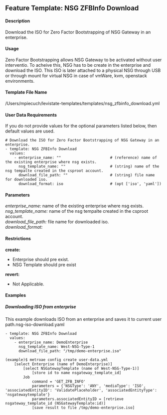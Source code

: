 ## Feature Template: NSG ZFBInfo Download
#### Description
Download the ISO for Zero Factor Bootstrapping of NSG Gateway in an enterprise.

#### Usage
Zero Factor Bootstrapping allows NSG Gateway to be activated without user interventio. To acheive this, NSG has to be create in the enterprise and download the ISO. This ISO is later attached to a physical NSG through USB or through mount for virtual NSG in case of vmWare, kvm, openstack environments.

#### Template File Name
/Users/mpiecuch/levistate-templates/templates/nsg_zfbinfo_download.yml

#### User Data Requirements
If you do not provide values for the optional parameters listed below, then default values are used.

```
# Download the ISO for Zero Factor Bootstrapping of NSG Gateway in an enterprise.
- template: NSG ZFBInfo Download
  values:
    - enterprise_name: ""                      # (reference) name of the existing enterprise where nsg exists.
      nsg_template_name: ""                    # (string) name of the nsg tempalte created in the csproot account.
      download_file_path: ""                   # (string) file name for downloaded iso.
      download_format: iso                     # (opt ['iso', 'yaml'])

```

#### Parameters
*enterprise_name:* name of the existing enterprise where nsg exists.<br>
*nsg_template_name:* name of the nsg tempalte created in the csproot account.<br>
*download_file_path:* file name for downloaded iso.<br>
*download_format:* <br>


#### Restrictions
**create:**
* Enterprise should pre exist.
* NSG Template should pre exist

**revert:**
* Not Applicable.

#### Examples

##### Downloading ISO from enterprise
This example downloads ISO from an enterprise and saves it to current user path.nsg-iso-download.yaml
```
- template: NSG ZFBInfo Download
  values:
    - enterprise_name: DemoEnterprise
      nsg_template_name: West-NSG-Type-1
      download_file_path: "/tmp/demo-enterprise.iso"

```
```
(example)$ metroae config create user-data.yml
    [select Enterprise (name of DemoEnterprise)]
        [select NSGatewayTemplate (name of West-NSG-Type-1)]
            [store id to name nsgateway_template_id]
        Job
            command = 'GET_ZFB_INFO'
            parameters = {'NSGType': 'ANY', 'mediaType': 'ISO', 'associatedEntityID': 'ValidatePlaceholder', 'associatedEntityType': 'nsgatewaytemplate'}
            parameters.associatedEntityID = [retrieve nsgateway_template_id (NSGatewayTemplate:id)]
            [save result to file /tmp/demo-enterprise.iso]

```
